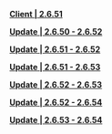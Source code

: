 **[Client | 2.6.51](https://autopatchcn.yuanshen.com/client_app/download/beta_pc/20220401122614_8civQtfGWu5wwZ3Z/YuanShen_2.6.51_beta.zip)**

**[Update | 2.6.50 - 2.6.52](https://autopatchcn.yuanshen.com/client_app/beta_update/hk4e_cn/27/game_2.6.50_2.6.52_hdiff_6hAU1f0SuQiDI7LN.zip)**

**[Update | 2.6.51 - 2.6.52](https://autopatchcn.yuanshen.com/client_app/beta_update/hk4e_cn/27/game_2.6.51_2.6.52_hdiff_4IL3oPljTpvgJ5uK.zip)**

**[Update | 2.6.51 - 2.6.53](https://autopatchcn.yuanshen.com/client_app/beta_update/hk4e_cn/27/game_2.6.51_2.6.53_hdiff_L7QohDTtBIV1de3N.zip)**

**[Update | 2.6.52 - 2.6.53](https://autopatchcn.yuanshen.com/client_app/beta_update/hk4e_cn/27/game_2.6.52_2.6.53_hdiff_JzabOvR81e9W2h4q.zip)**

**[Update | 2.6.52 - 2.6.54](https://autopatchcn.yuanshen.com/client_app/beta_update/hk4e_cn/27/game_2.6.52_2.6.54_hdiff_4DuKR9bHIUSXWi3B.zip)**

**[Update | 2.6.53 - 2.6.54](https://autopatchcn.yuanshen.com/client_app/beta_update/hk4e_cn/27/game_2.6.53_2.6.54_hdiff_MrnTlXh2ECFZkjdz.zip)**
